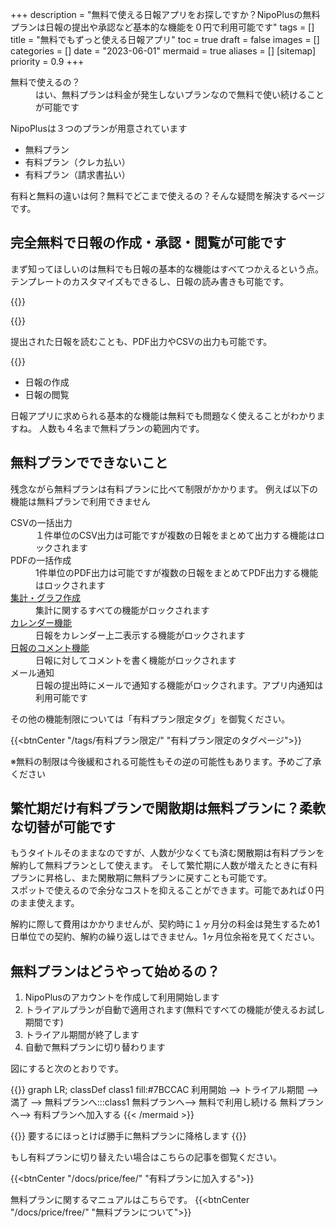 +++
description = "無料で使える日報アプリをお探しですか？NipoPlusの無料プランは日報の提出や承認など基本的な機能を０円で利用可能です"
tags = []
title = "無料でもずっと使える日報アプリ"
toc = true
draft = false
images = []
categories = []
date = "2023-06-01"
mermaid = true
aliases = []
[sitemap]
  priority = 0.9
+++


<dl class="faq">
<dt>無料で使えるの？</dt>
<dd>はい、無料プランは料金が発生しないプランなので無料で使い続けることが可能です</dd>
</dl>

NipoPlusは３つのプランが用意されています

- 無料プラン
- 有料プラン（クレカ払い）
- 有料プラン（請求書払い）

有料と無料の違いは何？無料でどこまで使えるの？そんな疑問を解決するページです。

## 完全無料で日報の作成・承認・閲覧が可能です

まず知ってほしいのは無料でも日報の基本的な機能はすべてつかえるという点。
テンプレートのカスタマイズもできるし、日報の読み書きも可能です。

{{<icatch filename="write-report" msg="無料でも日報を 普通に書けますよ" title="無料プランでも日報を書くことが可能です" fontsize="30px" alice="ok">}}

{{<nextArrow>}}

提出された日報を読むことも、PDF出力やCSVの出力も可能です。

{{<icatch filename="free-export" msg="閲覧はもちろん 承認やPDF出力も" title="無料でも日報を読む・承認する・PDF出力することが可能です" fontsize="30px" alice="guide">}}

- 日報の作成
- 日報の閲覧

日報アプリに求められる基本的な機能は無料でも問題なく使えることがわかりますね。
人数も４名まで無料プランの範囲内です。

## 無料プランでできないこと

残念ながら無料プランは有料プランに比べて制限がかかります。
例えば以下の機能は無料プランで利用できません

<dl class="basic">
<dt>CSVの一括出力</dt>
<dd>１件単位のCSV出力は可能ですが複数の日報をまとめて出力する機能はロックされます</dd>
<dt>PDFの一括作成</dt>
<dd>1件単位のPDF出力は可能ですが複数の日報をまとめてPDF出力する機能はロックされます</dd>
<dt><a href="/docs/manual/analytics/_about/">集計・グラフ作成</a></dt>
<dd>集計に関するすべての機能がロックされます</dd>
<dt><a href="/docs/manual/calendar/_about/">カレンダー機能</a></dt>
<dd>日報をカレンダー上二表示する機能がロックされます</dd>
<dt><a href="docs/manual/read-report/comment/">日報のコメント機能</a></dt>
<dd>日報に対してコメントを書く機能がロックされます</dd>
<dt>メール通知</dt>
<dd>日報の提出時にメールで通知する機能がロックされます。アプリ内通知は利用可能です</dd>
</dl>

その他の機能制限については「有料プラン限定タグ」を御覧ください。

{{<btnCenter "/tags/有料プラン限定/" "有料プラン限定のタグページ">}}


※無料の制限は今後緩和される可能性もその逆の可能性もあります。予めご了承ください

## 繁忙期だけ有料プランで閑散期は無料プランに？柔軟な切替が可能です

もうタイトルそのままなのですが、人数が少なくても済む閑散期は有料プランを解約して無料プランとして使えます。
そして繁忙期に人数が増えたときに有料プランに昇格し、また閑散期に無料プランに戻すことも可能です。  
スポットで使えるので余分なコストを抑えることができます。可能であれば０円のまま使えます。


解約に際して費用はかかりませんが、契約時に１ヶ月分の料金は発生するため1日単位での契約、解約の繰り返しはできません。1ヶ月位余裕を見てください。


## 無料プランはどうやって始めるの？

1. NipoPlusのアカウントを作成して利用開始します
1. トライアルプランが自動で適用されます(無料ですべての機能が使えるお試し期間です)
1. トライアル期間が終了します
1. 自動で無料プランに切り替わります

図にすると次のとおりです。

{{<mermaid align="center">}}
graph LR;
classDef class1 fill:#7BCCAC
  利用開始 --> トライアル期間 --> 満了 -->  無料プランへ:::class1
  無料プランへ--> 無料で利用し続ける
  無料プランへ--> 有料プランへ加入する
{{< /mermaid >}}


{{<alice pos="right" icon="here">}}
要するにほっとけば勝手に無料プランに降格します
{{</alice>}}

もし有料プランに切り替えたい場合はこちらの記事を御覧ください。

{{<btnCenter "/docs/price/fee/" "有料プランに加入する">}}


無料プランに関するマニュアルはこちらです。
{{<btnCenter "/docs/price/free/" "無料プランについて">}}
